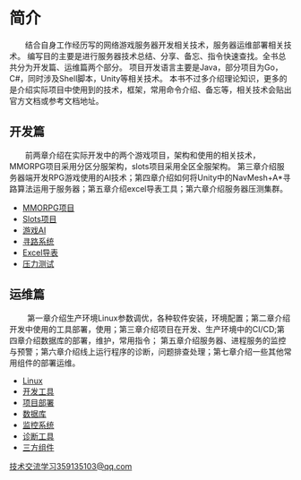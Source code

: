 # 简介  
&emsp;&emsp;结合自身工作经历写的网络游戏服务器开发相关技术，服务器运维部署相关技术。
编写目的主要是进行服务器技术总结、分享、备忘、指令快速查找。全书总共分为开发篇、运维篇两个部分。
项目开发语言主要是Java，部分项目为Go，C#，同时涉及Shell脚本，Unity等相关技术。
本书不过多介绍理论知识，更多的是介绍实际项目中使用到的技术，框架，常用命令介绍、备忘等，相关技术会贴出官方文档或参考文档地址。


## 开发篇
&emsp;&emsp;前两章介绍在实际开发中的两个游戏项目，架构和使用的相关技术，MMORPG项目采用分区分服架构，slots项目采用全区全服架构。
第三章介绍服务器端开发RPG游戏使用的AI技术；第四章介绍如何将Unity中的NavMesh+A*寻路算法运用于服务器；第五章介绍excel导表工具；第六章介绍服务器压测集群。

- [MMORPG项目](开发篇/MMORPG项目.md)
- [Slots项目](开发篇/Slots项目.md)
- [游戏AI](开发篇/人工智能/游戏AI.md)
- [寻路系统](开发篇/人工智能/寻路系统.md)
- [Excel导表](开发篇/Excel导表.md)
- [压力测试](开发篇/压力测试.md)

## 运维篇
&emsp;&emsp; 第一章介绍生产环境Linux参数调优，各种软件安装，环境配置；第二章介绍开发中使用的工具部署，使用；第三章介绍项目在开发、生产环境中的CI/CD;第四章介绍数据库的部署，维护，常用指令；
第五章介绍服务器、进程服务的监控与预警；第六章介绍线上运行程序的诊断，问题排查处理；第七章介绍一些其他常用组件的部署运维。
- [Linux](运维篇/Linux.md)
- [开发工具](运维篇/开发工具.md)
- [项目部署](运维篇/项目部署.md)
- [数据库](运维篇/数据库.md)
- [监控系统](运维篇/监控系统.md)
- [诊断工具](运维篇/诊断工具.md)   
- [三方组件](运维篇/三方组件.md)







技术交流学习359135103@qq.com

